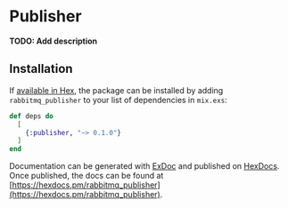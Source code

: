 # Publisher

**TODO: Add description**

## Installation

If [available in Hex](https://hex.pm/docs/publish), the package can be installed
by adding `rabbitmq_publisher` to your list of dependencies in `mix.exs`:

```elixir
def deps do
  [
    {:publisher, "~> 0.1.0"}
  ]
end
```

Documentation can be generated with [ExDoc](https://github.com/elixir-lang/ex_doc)
and published on [HexDocs](https://hexdocs.pm). Once published, the docs can
be found at [https://hexdocs.pm/rabbitmq_publisher](https://hexdocs.pm/rabbitmq_publisher).

